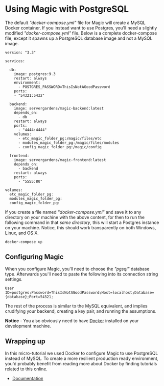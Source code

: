 
# Using Magic with PostgreSQL

The default _"docker-compose.yml"_ file for Magic will create a MySQL Docker container. If you instead
want to use Postgres, you'll need a slightly modified _"docker-compose.yml"_ file. Below is a complete
docker-compose file, except it spawns up a PostgreSQL database image and not a MySQL image.

```
version: "3.3"

services:

  db:
    image: postgres:9.3
    restart: always
    environment:
      - POSTGRES_PASSWORD=ThisIsNotAGoodPassword
    ports:
    - "54321:5432"

  backend:
    image: servergardens/magic-backend:latest
    depends_on:
      - db
    restart: always
    ports:
      - "4444:4444"
    volumes:
      - etc_magic_folder_pg:/magic/files/etc
      - modules_magic_folder_pg:/magic/files/modules
      - config_magic_folder_pg:/magic/config

  frontend:
    image: servergardens/magic-frontend:latest
    depends_on:
      - backend
    restart: always
    ports:
      - "5555:80"

volumes:
  etc_magic_folder_pg:
  modules_magic_folder_pg:
  config_magic_folder_pg:
```

If you create a file named _"docker-compose.yml"_ and save it to any directory on your machine with the
above content, for then to run the following command in that _same directory_, this will start a 
Postgres instance on your machine. Notice, this should work transparently on both Windows, Linux, and OS X.

```
docker-compose up
```

## Configuring Magic

When you configure Magic, you'll need to choose the _"pgsql"_ database type. Afterwards you'll need to
paste the following into its connection string settings.

```
User ID=postgres;Password=ThisIsNotAGoodPassword;Host=localhost;Database={database};Port=54321;
```

The rest of the process is similar to the MySQL equivalent, and implies crudifying your backend, creating
a key pair, and running the assumptions.

**Notice** - You also obviously need to have [Docker](https://www.docker.com/products/docker-desktop)
installed on your development machine.

## Wrapping up

In this micro-tutorial we used Docker to configure Magic to use PostgreSQL instead of MySQL.
To create a more resilient production ready environment, you'd probably benefit from reading more about
Docker by finding tutorials related to this online.

* [Documentation](/documentation/)
